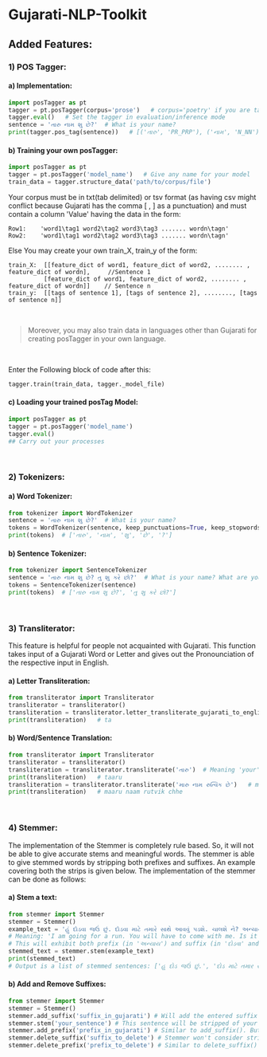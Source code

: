 
# Gujarati-NLP-Toolkit


## Added Features:

### 1) POS Tagger:

#### a) Implementation:
```python
import posTagger as pt
tagger = pt.posTagger(corpus='prose')	# corpus='poetry' if you are tagging a sentence of a poem
tagger.eval()	# Set the tagger in evaluation/inference mode
sentence = 'તારુ નામ શુ છે?'  # What is your name?
print(tagger.pos_tag(sentence))   # [('તારુ', 'PR_PRP'), ('નામ', 'N_NN'), ('શુ', 'N_NN'), ('છે', 'V_VAUX'), ('?', 'RD_PUNC')]
```

#### b) Training your own posTagger:
```python
import posTagger as pt
tagger = pt.posTagger('model_name')   # Give any name for your model
train_data = tagger.structure_data('path/to/corpus/file')
```

Your corpus must be in txt(tab delimited) or tsv format (as having csv might conflict because Gujarati has the comma \[ , \] as a punctuation) and must contain a column 'Value' having the data in the form:
```
Row1:    'word1\tag1 word2\tag2 word3\tag3 ....... wordn\tagn'
Row2:    'word1\tag1 word2\tag2 word3\tag3 ....... wordn\tagn'
```

Else You may create your own train_X, train_y of the form:
```
train_X:  [[feature_dict of word1, feature_dict of word2, ........ , feature_dict of wordn],     //Sentence 1
	      [feature_dict of word1, feature_dict of word2, ........ , feature_dict of wordn]]	   // Sentence n
train_y:  [[tags of sentence 1], [tags of sentence 2], ........, [tags of sentence n]]
```
&nbsp;

>Moreover, you may also train data in languages other than Gujarati for creating posTagger in your own language.

&nbsp;

Enter the Following block of code after this:

```python
tagger.train(train_data, tagger._model_file)
```

#### c)  Loading your trained posTag Model:
```python
import posTagger as pt
tagger = pt.posTagger('model_name')
tagger.eval()
## Carry out your processes
```


&nbsp;
&nbsp;
### 2) Tokenizers:

#### a)  Word Tokenizer:

```python
from tokenizer import WordTokenizer
sentence = 'તારુ નામ શુ છે?'  # What is your name?
tokens = WordTokenizer(sentence, keep_punctuations=True, keep_stopwords=True)   # Set False to remove Punctuations and Stopwords respectively
print(tokens)  # ['તારુ', 'નામ', 'શુ', 'છે', '?']
```

#### b)  Sentence Tokenizer:

```python
from tokenizer import SentenceTokenizer
sentence = 'તારુ નામ શુ છે? તુ શુ કરે છો?'  # What is your name? What are you doing?
tokens = SentenceTokenizer(sentence)
print(tokens)  # ['તારુ નામ શુ છે?', 'તુ શુ કરે છો?']
```
&nbsp;
&nbsp;
### 3) Transliterator:
This feature is helpful for people not acquainted with Gujarati. This function takes input of a Gujarati Word or Letter and gives out the Pronounciation of the respective input in English.

#### a) Letter Transliteration:
```python
from transliterator import Transliterator
transliterator = transliterator()
transliteration = transliterator.letter_transliterate_gujarati_to_english('ત')  # Letter 'ta'
print(transliteration)   # ta
```

#### b) Word/Sentence Translation:
```python
from transliterator import Transliterator
transliterator = transliterator()
transliteration = transliterator.transliterate('તારુ')  # Meaning 'your' or 'yours'
print(transliteration)   # taaru
transliteration = transliterator.transliterate('મારુ નામ રુત્વિક છે')	# meaning 'My name is Rutvik'
print(transliteration)   # maaru naam rutvik chhe
```
&nbsp;
&nbsp;
### 4) Stemmer:
The implementation of the Stemmer is completely rule based. So, it will not be able to give accurate stems and meaningful words. The stemmer is able to give stemmed words by stripping both prefixes and suffixes. An example covering both the strips is given below. The implementation of the stemmer can be done as follows:

#### a) Stem a text:
```python
from stemmer import Stemmer
stemmer = Stemmer()
example_text = 'હું દોડ​વા જઉં છું. દોડ​વા માટે તમારે સાથે આવ​વું પ‌ડશે. ચાલશે ને? અન્યાય ના કરતા.'
# Meaning: 'I am going for a run. You will have to come with me. Is it ok? Don't be unfair.'
# This will exhibit both prefix (in 'અન્યાય') and suffix (in 'દોડ​વા' and other words) stripping.
stemmed_text = stemmer.stem(example_text)
print(stemmed_text)
# Output is a list of stemmed sentences: ['હુ દોડ જઉં છું.', 'દોડ માટે તમાર સાથ ચાલ પડશ.', 'ચાલશ ને', 'ન્યાય ના કર.']
```

#### b) Add and Remove Suffixes:
```python
from stemmer import Stemmer
stemmer = Stemmer()
stemmer.add_suffix('suffix_in_gujarati') # Will add the entered suffix to the stripping list. Will strip the suffix after this
stemmer.stem('your_sentence') # This sentence will be stripped of your added suffix also.
stemmer.add_prefix('prefix_in_gujarati') # Similar to add_suffix(). But it will work for prefix.
stemmer.delete_suffix('suffix_to_delete') # Stemmer won't consider stripping the suffix anymore for the session.
stemmer.delete_prefix('prefix_to_delete') # Similar to delete_suffix() but for prefix.
```

&nbsp;
&nbsp;


